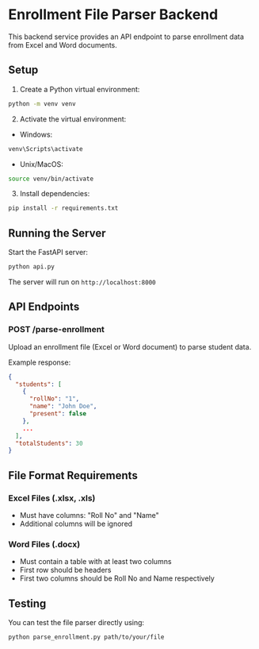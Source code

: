 # Enrollment File Parser Backend

This backend service provides an API endpoint to parse enrollment data from Excel and Word documents.

## Setup

1. Create a Python virtual environment:
```bash
python -m venv venv
```

2. Activate the virtual environment:
- Windows:
```bash
venv\Scripts\activate
```
- Unix/MacOS:
```bash
source venv/bin/activate
```

3. Install dependencies:
```bash
pip install -r requirements.txt
```

## Running the Server

Start the FastAPI server:
```bash
python api.py
```

The server will run on `http://localhost:8000`

## API Endpoints

### POST /parse-enrollment

Upload an enrollment file (Excel or Word document) to parse student data.

Example response:
```json
{
  "students": [
    {
      "rollNo": "1",
      "name": "John Doe",
      "present": false
    },
    ...
  ],
  "totalStudents": 30
}
```

## File Format Requirements

### Excel Files (.xlsx, .xls)
- Must have columns: "Roll No" and "Name"
- Additional columns will be ignored

### Word Files (.docx)
- Must contain a table with at least two columns
- First row should be headers
- First two columns should be Roll No and Name respectively

## Testing

You can test the file parser directly using:
```bash
python parse_enrollment.py path/to/your/file
``` 